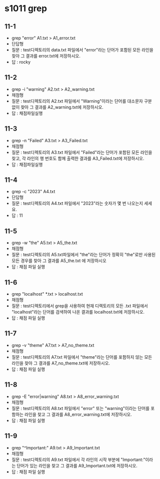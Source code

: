 # s1011 grep
## 11-1
- grep "error" A1.txt > A1_error.txt
- 단답형
- 질문 : test디렉토리의 data.txt 파일에서 "error"라는 단어가 포함된 모든 라인을 찾아 그 결과를 error.txt에 저장하시오.
- 답 : rocky
## 11-2
- grep -i "warning" A2.txt > A2_warning.txt
- 채점형
- 질문 : test디렉토리의 A2.txt 파일에서 "Warning"이라는 단어를 대소문자 구분 없이 찾아 그 결과를 A2_warning.txt에 저장하시오.
- 답 : 채점파일실행
## 11-3
- grep -n "Failed" A3.txt > A3_Failed.txt
- 채점형
- 질문 : test디렉토리의 A3.txt 파일에서 "Failed"라는 단어가 포함된 모든 라인을 찾고, 각 라인의 행 번호도 함께 출력한 결과를 A3_Failed.txt에 저장하시오.
- 답 : 채점파일실행
## 11-4
- grep -c "2023" A4.txt
- 단답형
- 질문 : test디렉토리의 A4.txt 파일에서 "2023"라는 숫자가 몇 번 나오는지 세세요.
- 답 : 11
## 11-5
- grep -w "the" A5.txt > A5_the.txt
- 채점형
- 질문 : test디렉토리의 A5.txt파일에서 "the"라는 단어가 정확히 "the"로만 사용된 모든 경우를 찾아 그 결과를 A5_the.txt 에 저장하시오
- 답 : 채점 파일 실행
## 11-6
- grep "localhost" *.txt > localhost.txt
- 채점형
- 질문 : test디렉토리에서 grep을 사용하여 현재 디렉토리의 모든 .txt 파일에서 "localhost"라는 단어를 검색하여 나온 결과를 localhost.txt에 저장하시오.
- 답 : 채점 파일 실행
## 11-7
- grep -v "theme" A7.txt > A7_no_theme.txt
- 채점형
- 질문 : test디렉토리의 A7.txt 파일에서 "theme"라는 단어를 포함하지 않는 모든 라인을 찾아 그 결과를 A7_no_theme.txt에 저장하시오.
- 답 : 채점 파일 실행
## 11-8
- grep -E "error|warning" A8.txt > A8_error_warning.txt
- 채점형
- 질문 : test디렉토리의 A8.txt 파일에서 "error" 또는 "warning"이라는 단어를 포함하는 라인을 찾고 그 결과를 A8_error_warning.txt에 저장하시오.
- 답 : 채점 파일 실행
## 11-9
- grep "^Important:" A9.txt > A9_Important.txt
- 채점형
- 질문 : test디렉토리의 A9.txt 파일에서 각 라인의 시작 부분에 "Important:"이라는 단어가 있는 라인을 찾고 그 결과를 A9_Important.txt에 저장하시오.
- 답 : 채점 파일 실행



